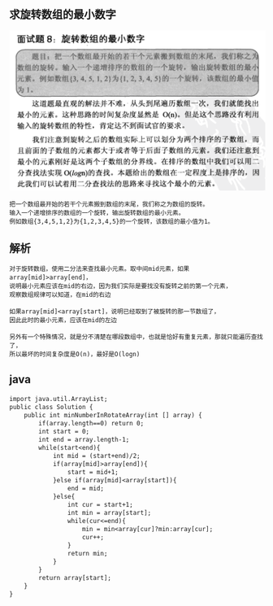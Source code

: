## 求旋转数组的最小数字

![求旋转数组的最小数字](./images/question-8.png)

    把一个数组最开始的若干个元素搬到数组的末尾，我们称之为数组的旋转。
    输入一个递增排序的数组的一个旋转，输出旋转数组的最小元素。
    例如数组{3,4,5,1,2}为{1,2,3,4,5}的一个旋转，该数组的最小值为1。

## 解析 

    对于旋转数组，使用二分法来查找最小元素。取中间mid元素，如果array[mid]>array[end]，
    说明最小元素应该在mid的右边，因为我们实际是要找没有旋转之前的第一个元素，
    观察数组规律可以知道，在mid的右边
    
    如果array[mid]<array[start]，说明已经取到了被旋转的那一节数组了，
    因此此时的最小元素，应该在mid的左边
    
    另外有一个特殊情况，就是分不清楚在哪段数组中，也就是恰好有重复元素，那就只能遍历查找了，
    所以最坏的时间复杂度是O(n)，最好是O(logn)
    
## java

    import java.util.ArrayList;  
    public class Solution {  
        public int minNumberInRotateArray(int [] array) {  
            if(array.length==0) return 0;   
            int start = 0;  
            int end = array.length-1;  
            while(start<end){  
                int mid = (start+end)/2;  
                if(array[mid]>array[end]){  
                    start = mid+1;          
                }else if(array[mid]<array[start]){  
                    end = mid;  
                }else{  
                    int cur = start+1;  
                    int min = array[start];  
                    while(cur<=end){  
                        min = min<array[cur]?min:array[cur];  
                        cur++;  
                    }      
                    return min;  
                }  
            }  
            return array[start];  
        }  
    }  